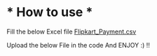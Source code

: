 # * How to use *
Fill the below Excel file 
[Flipkart_Payment.csv](https://github.com/Pratick9/Flipkart_Payment_Reconcillation/files/11939756/Flipkart_Payment.csv)

Upload the below File in the code
And ENJOY :) !!
